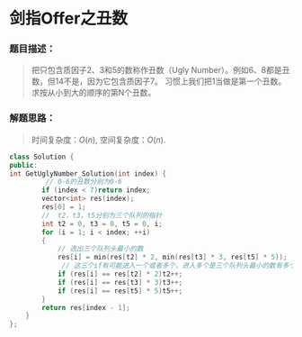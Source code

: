 # 剑指Offer之丑数


### 题目描述：

> 把只包含质因子2、3和5的数称作丑数（Ugly Number）。例如6、8都是丑数，但14不是，因为它包含质因子7。 习惯上我们把1当做是第一个丑数。求按从小到大的顺序的第N个丑数。

<!--more-->

### 解题思路：

> 时间复杂度：$O(n)$, 空间复杂度：$O(n)$.

```C++
class Solution {
public:
int GetUglyNumber_Solution(int index) {
    	 // 0-6的丑数分别为0-6
        if (index < 7)return index;
        vector<int> res(index);
        res[0] = 1;
    	//  t2，t3，t5分别为三个队列的指针
        int t2 = 0, t3 = 0, t5 = 0, i;
        for (i = 1; i < index; ++i)
        {
            // 选出三个队列头最小的数
            res[i] = min(res[t2] * 2, min(res[t3] * 3, res[t5] * 5));
             // 这三个if有可能进入一个或者多个，进入多个是三个队列头最小的数有多个的情况
            if (res[i] == res[t2] * 2)t2++;
            if (res[i] == res[t3] * 3)t3++;
            if (res[i] == res[t5] * 5)t5++;
        }
        return res[index - 1];
    }
};
```


